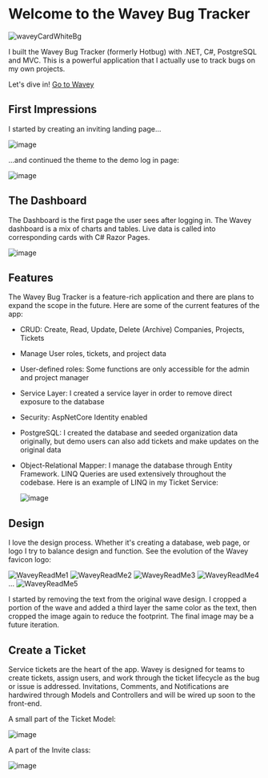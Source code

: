 <h1>Welcome to the Wavey Bug Tracker</h1>

![waveyCardWhiteBg](https://github.com/StevesGitRepo/HotBug/assets/104333881/d0dbdf45-cbb8-4cd4-b4ed-4c9c97a9d9c5)

I built the Wavey Bug Tracker (formerly Hotbug) with .NET, C#, PostgreSQL and MVC.  This is a powerful application that I actually use to track bugs on my own projects. 

Let's dive in!  <a href="https://hotbug-production.up.railway.app/" target="_blank">Go to Wavey</a>


<h2>First Impressions</h2>

I started by creating an inviting landing page...

![image](https://github.com/StevesGitRepo/HotBug/assets/104333881/074fb188-fe3a-43da-85d3-f396dc61dafd)

...and continued the theme to the demo log in page:

![image](https://github.com/StevesGitRepo/HotBug/assets/104333881/957f3957-ca1d-4798-be3b-a637a7fdaeba)


<h2>The Dashboard</h2>

The Dashboard is the first page the user sees after logging in. The Wavey dashboard is a mix of charts and tables.  Live data is called into corresponding cards with C# Razor Pages.
 
![image](https://github.com/StevesGitRepo/HotBug/assets/104333881/b2a74f70-1259-416d-8484-1adb902e64d5)

 
<h2>Features</h2>

The Wavey Bug Tracker is a feature-rich application and there are plans to expand the scope in the future.  Here are some of the current features of the app:

  * CRUD: Create, Read, Update, Delete (Archive) Companies, Projects, Tickets
  * Manage User roles, tickets, and project data
  * User-defined roles: Some functions are only accessible for the admin and project manager
  * Service Layer: I created a service layer in order to remove direct exposure to the database
  * Security: AspNetCore Identity enabled
  * PostgreSQL: I created the database and seeded organization data originally, but demo users can also add tickets and make updates on the original data
  * Object-Relational Mapper: I manage the database through Entity Framework.  LINQ Queries are used extensively throughout the codebase.
      Here is an example of LINQ in my Ticket Service:

     ![image](https://github.com/StevesGitRepo/HotBug/assets/104333881/92c4db04-67b9-4df9-a461-92de02e5c2db)

<h2>Design</h2>

I love the design process.  Whether it's creating a database, web page, or logo I try to balance design and function.
      See the evolution of the Wavey favicon logo:
      
      
  ![WaveyReadMe1](https://github.com/StevesGitRepo/HotBug/assets/104333881/f6ad8628-028c-4947-9423-33d958de4000)
  ![WaveyReadMe2](https://github.com/StevesGitRepo/HotBug/assets/104333881/25be4e13-f7cf-4a6b-bc61-5f6f3d33bde5)
  ![WaveyReadMe3](https://github.com/StevesGitRepo/HotBug/assets/104333881/e81e9bd2-a1d7-499a-a675-881fd8a29108)
  ![WaveyReadMe4](https://github.com/StevesGitRepo/HotBug/assets/104333881/76514740-56d3-4b1d-a832-44816a3c6eee) ... 
  ![WaveyReadMe5](https://github.com/StevesGitRepo/HotBug/assets/104333881/927b033a-a560-4c32-be61-15a6b4e0a6e8)

I started by removing the text from the original wave design. I cropped a portion of the wave and added a third layer the same color as the text, then cropped the image again to reduce the footprint. The final image may be a future iteration.


<h2>Create a Ticket</h2>

Service tickets are the heart of the app.  Wavey is designed for teams to create tickets, assign users, and work through the ticket lifecycle as the bug or issue is addressed. Invitations, Comments, and Notifications are hardwired through Models and Controllers and will be wired up soon to the front-end.

A small part of the Ticket Model:

![image](https://github.com/StevesGitRepo/HotBug/assets/104333881/8afed775-a1a4-43a5-baad-941aa5fd9391)


A part of the Invite class:

![image](https://github.com/StevesGitRepo/HotBug/assets/104333881/0f2aec7e-d8c2-42b1-a805-e13bf89e74fc)


